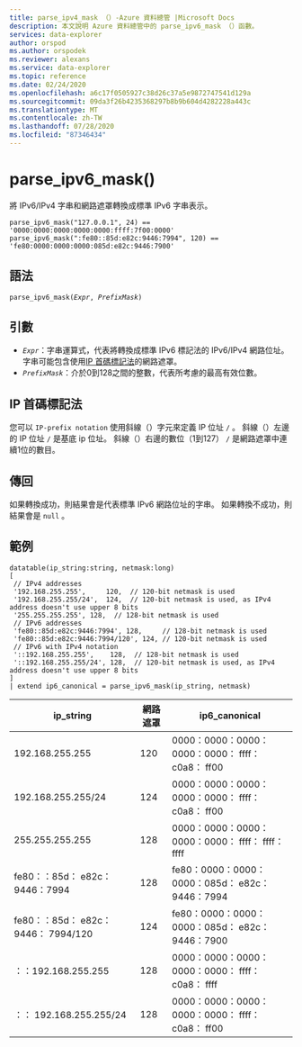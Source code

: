 ```yaml
---
title: parse_ipv4_mask （）-Azure 資料總管 |Microsoft Docs
description: 本文說明 Azure 資料總管中的 parse_ipv6_mask （）函數。
services: data-explorer
author: orspod
ms.author: orspodek
ms.reviewer: alexans
ms.service: data-explorer
ms.topic: reference
ms.date: 02/24/2020
ms.openlocfilehash: a6c17f0505927c38d26c37a5e9872747541d129a
ms.sourcegitcommit: 09da3f26b4235368297b8b9b604d4282228a443c
ms.translationtype: MT
ms.contentlocale: zh-TW
ms.lasthandoff: 07/28/2020
ms.locfileid: "87346434"
---
```

# <a name="parse_ipv6_mask"></a>parse_ipv6_mask()
 
將 IPv6/IPv4 字串和網路遮罩轉換成標準 IPv6 字串表示。

```kusto
parse_ipv6_mask("127.0.0.1", 24) == '0000:0000:0000:0000:0000:ffff:7f00:0000'
parse_ipv6_mask(":fe80::85d:e82c:9446:7994", 120) == 'fe80:0000:0000:0000:085d:e82c:9446:7900'
```

## <a name="syntax"></a>語法

`parse_ipv6_mask(`*`Expr`*`, `*`PrefixMask`*`)`

## <a name="arguments"></a>引數

* *`Expr`*：字串運算式，代表將轉換成標準 IPv6 標記法的 IPv6/IPv4 網路位址。 字串可能包含使用[IP 首碼標記法](#ip-prefix-notation)的網路遮罩。
* *`PrefixMask`*：介於0到128之間的整數，代表所考慮的最高有效位數。

## <a name="ip-prefix-notation"></a>IP 首碼標記法

您可以 `IP-prefix notation` 使用斜線（）字元來定義 IP 位址 `/` 。
斜線（）左邊的 IP 位址 `/` 是基底 ip 位址。 斜線（）右邊的數位（1到127） `/` 是網路遮罩中連續1位的數目。

## <a name="returns"></a>傳回

如果轉換成功，則結果會是代表標準 IPv6 網路位址的字串。
如果轉換不成功，則結果會是 `null` 。

## <a name="example"></a>範例

<!-- csl: https://help.kusto.windows.net/Samples -->
```kusto
datatable(ip_string:string, netmask:long)
[
 // IPv4 addresses
 '192.168.255.255',     120,  // 120-bit netmask is used
 '192.168.255.255/24',  124,  // 120-bit netmask is used, as IPv4 address doesn't use upper 8 bits
 '255.255.255.255', 128,  // 128-bit netmask is used
 // IPv6 addresses
 'fe80::85d:e82c:9446:7994', 128,     // 128-bit netmask is used
 'fe80::85d:e82c:9446:7994/120', 124, // 120-bit netmask is used
 // IPv6 with IPv4 notation
 '::192.168.255.255',    128,  // 128-bit netmask is used
 '::192.168.255.255/24', 128,  // 120-bit netmask is used, as IPv4 address doesn't use upper 8 bits
]
| extend ip6_canonical = parse_ipv6_mask(ip_string, netmask)
```

|ip_string|網路遮罩|ip6_canonical|
|---|---|---|
|192.168.255.255|120|0000：0000：0000：0000：0000： ffff： c0a8： ff00|
|192.168.255.255/24|124|0000：0000：0000：0000：0000： ffff： c0a8： ff00|
|255.255.255.255|128|0000：0000：0000：0000：0000： ffff： ffff： ffff|
|fe80：：85d： e82c：9446：7994|128|fe80：0000：0000：0000：085d： e82c：9446：7994|
|fe80：：85d： e82c：9446： 7994/120|124|fe80：0000：0000：0000：085d： e82c：9446：7900|
|：：192.168.255.255|128|0000：0000：0000：0000：0000： ffff： c0a8： ffff|
|：： 192.168.255.255/24|128|0000：0000：0000：0000：0000： ffff： c0a8： ff00|

